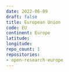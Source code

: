 ```yaml
---
date: 2022-06-09
draft: false
title: European Union
code: EU
continent: Europe
latitude:
longitude:
repo_count: 1
repositories:
- open-research-europe
---
```



